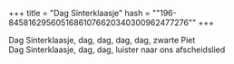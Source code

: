 +++
title = "Dag Sinterklaasje"
hash = "\"196-84581629560516861076620340300962477276\""
+++

Dag Sinterklaasje, dag, dag, dag, dag, zwarte Piet  
Dag Sinterklaasje, dag, dag, luister naar ons afscheidslied